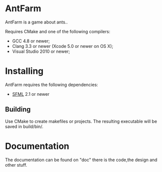 AntFarm
===

AntFarm is a game about ants..


Requires CMake and one of the following compilers:

* GCC 4.8 or newer;
* Clang 3.3 or newer (Xcode 5.0 or newer on OS X);
* Visual Studio 2010 or newer;

Installing
===
AntFarm requires the following dependencies:

* [SFML](http://sfml-dev.org) 2.1 or newer


## Building ##

Use CMake to create makefiles or projects. The resulting executable will be saved in build/bin/.

Documentation
===

The documentation can be found on "doc" there is the code,the design and other stuff.